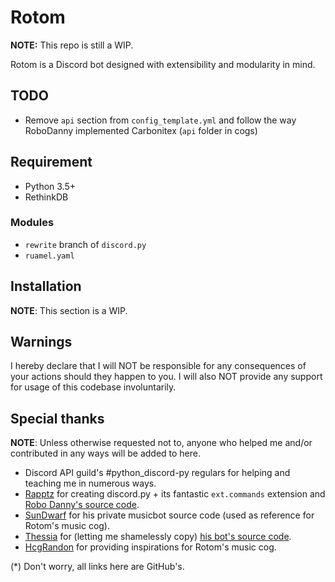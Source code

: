 # Rotom
**NOTE:** This repo is still a WIP.

Rotom is a Discord bot designed with extensibility and modularity in mind.

## TODO

- Remove `api` section from `config_template.yml` and follow the way RoboDanny implemented Carbonitex (`api` folder in cogs)

## Requirement

- Python 3.5+
- RethinkDB

### Modules

- `rewrite` branch of `discord.py`
- `ruamel.yaml`

## Installation

**NOTE**: This section is a WIP.

## Warnings

I hereby declare that I will NOT be responsible for any consequences of your actions should they happen to you. I will also NOT provide any support for usage of this codebase involuntarily.

## Special thanks

**NOTE**: Unless otherwise requested not to, anyone who helped me and/or contributed in any ways will be added to here.

- Discord API guild's #python_discord-py regulars for helping and teaching me in numerous ways.
- [Rapptz](https://github.com/Rapptz) for creating discord.py + its fantastic `ext.commands` extension and [Robo Danny's source code](https://github.com/Rapptz/RoboDanny).
- [SunDwarf](https://github.com/SunDwarf) for his private musicbot source code (used as reference for Rotom's music cog).
- [Thessia](https://github.com/Thessia) for (letting me shamelessly copy) [his bot's source code](https://github.com/Thessia/Liara).
- [HcgRandon](https://github.com/hcgrandon) for providing inspirations for Rotom's music cog.

(*) Don't worry, all links here are GitHub's.
